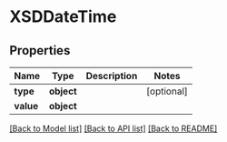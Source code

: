 # XSDDateTime

## Properties
Name | Type | Description | Notes
------------ | ------------- | ------------- | -------------
**type** | **object** |  | [optional] 
**value** | **object** |  | 

[[Back to Model list]](../README.md#documentation-for-models) [[Back to API list]](../README.md#documentation-for-api-endpoints) [[Back to README]](../README.md)

